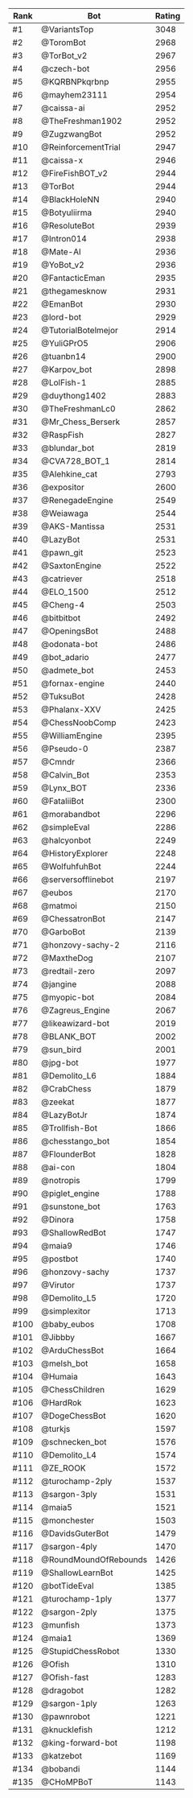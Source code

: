 Rank|Bot|Rating
---|---|---
#1|@VariantsTop|3048
#2|@ToromBot|2968
#3|@TorBot_v2|2967
#4|@czech-bot|2956
#5|@KQRBNPkqrbnp|2955
#6|@mayhem23111|2954
#7|@caissa-ai|2952
#8|@TheFreshman1902|2952
#9|@ZugzwangBot|2952
#10|@ReinforcementTrial|2947
#11|@caissa-x|2946
#12|@FireFishBOT_v2|2944
#13|@TorBot|2944
#14|@BlackHoleNN|2940
#15|@Botyuliirma|2940
#16|@ResoluteBot|2939
#17|@Intron014|2938
#18|@Mate-AI|2936
#19|@YoBot_v2|2936
#20|@FantacticEman|2935
#21|@thegamesknow|2931
#22|@EmanBot|2930
#23|@lord-bot|2929
#24|@TutorialBotelmejor|2914
#25|@YuliGPrO5|2906
#26|@tuanbn14|2900
#27|@Karpov_bot|2898
#28|@LolFish-1|2885
#29|@duythong1402|2883
#30|@TheFreshmanLc0|2862
#31|@Mr_Chess_Berserk|2857
#32|@RaspFish|2827
#33|@blundar_bot|2819
#34|@CVA728_BOT_1|2814
#35|@Alehkine_cat|2793
#36|@expositor|2600
#37|@RenegadeEngine|2549
#38|@Weiawaga|2544
#39|@AKS-Mantissa|2531
#40|@LazyBot|2531
#41|@pawn_git|2523
#42|@SaxtonEngine|2522
#43|@catriever|2518
#44|@ELO_1500|2512
#45|@Cheng-4|2503
#46|@bitbitbot|2492
#47|@OpeningsBot|2488
#48|@odonata-bot|2486
#49|@bot_adario|2477
#50|@admete_bot|2453
#51|@fornax-engine|2440
#52|@TuksuBot|2428
#53|@Phalanx-XXV|2425
#54|@ChessNoobComp|2423
#55|@WilliamEngine|2395
#56|@Pseudo-0|2387
#57|@Cmndr|2366
#58|@Calvin_Bot|2353
#59|@Lynx_BOT|2336
#60|@FataliiBot|2300
#61|@morabandbot|2296
#62|@simpleEval|2286
#63|@halcyonbot|2249
#64|@HistoryExplorer|2248
#65|@WolfuhfuhBot|2244
#66|@serversofflinebot|2197
#67|@eubos|2170
#68|@matmoi|2150
#69|@ChessatronBot|2147
#70|@GarboBot|2139
#71|@honzovy-sachy-2|2116
#72|@MaxtheDog|2107
#73|@redtail-zero|2097
#74|@jangine|2088
#75|@myopic-bot|2084
#76|@Zagreus_Engine|2067
#77|@likeawizard-bot|2019
#78|@BLANK_BOT|2002
#79|@sun_bird|2001
#80|@jpg-bot|1977
#81|@Demolito_L6|1884
#82|@CrabChess|1879
#83|@zeekat|1877
#84|@LazyBotJr|1874
#85|@Trollfish-Bot|1866
#86|@chesstango_bot|1854
#87|@FlounderBot|1828
#88|@ai-con|1804
#89|@notropis|1799
#90|@piglet_engine|1788
#91|@sunstone_bot|1763
#92|@Dinora|1758
#93|@ShallowRedBot|1747
#94|@maia9|1746
#95|@postbot|1740
#96|@honzovy-sachy|1737
#97|@Virutor|1737
#98|@Demolito_L5|1720
#99|@simplexitor|1713
#100|@baby_eubos|1708
#101|@Jibbby|1667
#102|@ArduChessBot|1664
#103|@melsh_bot|1658
#104|@Humaia|1643
#105|@ChessChildren|1629
#106|@HardRok|1623
#107|@DogeChessBot|1620
#108|@turkjs|1597
#109|@schnecken_bot|1576
#110|@Demolito_L4|1574
#111|@ZE_ROOK|1572
#112|@turochamp-2ply|1537
#113|@sargon-3ply|1531
#114|@maia5|1521
#115|@monchester|1503
#116|@DavidsGuterBot|1479
#117|@sargon-4ply|1470
#118|@RoundMoundOfRebounds|1426
#119|@ShallowLearnBot|1425
#120|@botTideEval|1385
#121|@turochamp-1ply|1377
#122|@sargon-2ply|1375
#123|@munfish|1373
#124|@maia1|1369
#125|@StupidChessRobot|1330
#126|@Ofish|1310
#127|@Ofish-fast|1283
#128|@dragobot|1282
#129|@sargon-1ply|1263
#130|@pawnrobot|1221
#131|@knucklefish|1212
#132|@king-forward-bot|1198
#133|@katzebot|1169
#134|@bobandi|1144
#135|@CHoMPBoT|1143
